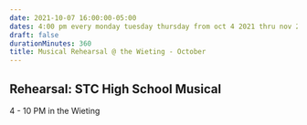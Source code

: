 ```yaml
---
date: 2021-10-07 16:00:00-05:00
dates: 4:00 pm every monday tuesday thursday from oct 4 2021 thru nov 2 2021
draft: false
durationMinutes: 360
title: Musical Rehearsal @ the Wieting - October
---
```


## Rehearsal: STC High School Musical

4 - 10 PM in the Wieting